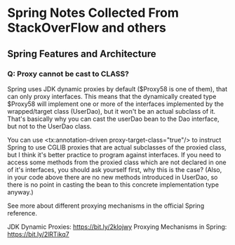 # Spring Notes Collected From StackOverFlow and others

## Spring Features and Architecture
### Q: Proxy cannot be cast to CLASS?
Spring uses JDK dynamic proxies by default ($Proxy58 is one of them), that can only proxy interfaces. This means that the dynamically created type $Proxy58 will implement one or more of the interfaces implemented by the wrapped/target class (UserDao), but it won't be an actual subclass of it. That's basically why you can cast the userDao bean to the Dao interface, but not to the UserDao class.

You can use <tx:annotation-driven proxy-target-class="true"/> to instruct Spring to use CGLIB proxies that are actual subclasses of the proxied class, but I think it's better practice to program against interfaces. If you need to access some methods from the proxied class which are not declared in one of it's interfaces, you should ask yourself first, why this is the case?
(Also, in your code above there are no new methods introduced in UserDao, so there is no point in casting the bean to this concrete implementation type anyway.)

See more about different proxying mechanisms in the official Spring reference.

JDK Dynamic Proxies: https://bit.ly/2klojwy
Proxying Mechanisms in Spring: https://bit.ly/2lRTikq7 